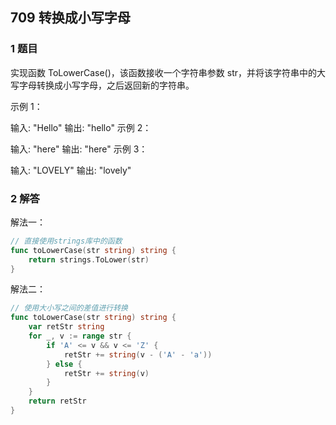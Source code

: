 ## 709 转换成小写字母

### 1 题目

实现函数 ToLowerCase()，该函数接收一个字符串参数 str，并将该字符串中的大写字母转换成小写字母，之后返回新的字符串。

示例 1：

输入: "Hello"
输出: "hello"
示例 2：

输入: "here"
输出: "here"
示例 3：

输入: "LOVELY"
输出: "lovely"

### 2 解答

解法一：

``` go
// 直接使用strings库中的函数
func toLowerCase(str string) string {
	return strings.ToLower(str)
}
```

解法二：

``` go
// 使用大小写之间的差值进行转换
func toLowerCase(str string) string {
	var retStr string
	for _, v := range str {
		if 'A' <= v && v <= 'Z' {
			retStr += string(v - ('A' - 'a'))
		} else {
			retStr += string(v)
		}
	}
	return retStr
}
```